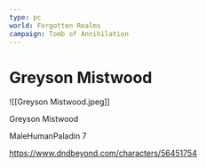 ```yaml
---
type: pc
world: Forgotten Realms
campaign: Tomb of Annihilation
---
```


# Greyson Mistwood
![[Greyson Mistwood.jpeg]]

Greyson Mistwood

MaleHumanPaladin 7


https://www.dndbeyond.com/characters/56451754